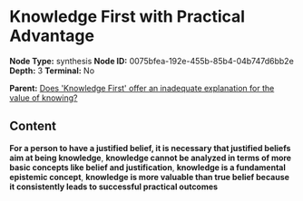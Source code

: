 # Knowledge First with Practical Advantage

**Node Type:** synthesis
**Node ID:** 0075bfea-192e-455b-85b4-04b747d6bb2e
**Depth:** 3
**Terminal:** No

**Parent:** [Does 'Knowledge First' offer an inadequate explanation for the value of knowing?](does-knowledge-first-offer-an-inadequate-explanation-for-the-value-of-knowing.md)

## Content

**For a person to have a justified belief, it is necessary that justified beliefs aim at being knowledge**, **knowledge cannot be analyzed in terms of more basic concepts like belief and justification**, **knowledge is a fundamental epistemic concept**, **knowledge is more valuable than true belief because it consistently leads to successful practical outcomes**
